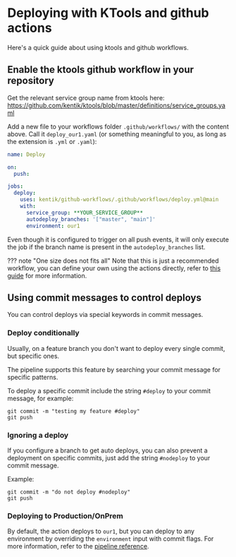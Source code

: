 # Deploying with KTools and github actions

Here's a quick guide about using ktools and github workflows.

## Enable the ktools github workflow in your repository

Get the relevant service group name from ktools here: https://github.com/kentik/ktools/blob/master/definitions/service_groups.yaml

Add a new file to your workflows folder `.github/workflows/` with the content above. Call it `deploy_our1.yaml` (or something meaningful to you, as long as the extension is `.yml` or `.yaml`):

```yaml
name: Deploy

on:
  push:

jobs:
  deploy:
    uses: kentik/github-workflows/.github/workflows/deploy.yml@main
    with:
      service_group: **YOUR_SERVICE_GROUP**
      autodeploy_branches: '["master", "main"]'
      environment: our1
```

Even though it is configured to trigger on all push events, it will only execute the job if the branch name is present in the `autodeploy_branches` list.

??? note "One size does not fits all"
    Note that this is just a recommended workflow, you can define your own using the actions directly, refer to [this guide](../develop-workflow) for more information.


## Using commit messages to control deploys

You can control deploys via special keywords in commit messages.

### Deploy conditionally

Usually, on a feature branch you don't want to deploy every single commit, but specific ones.

The pipeline supports this feature by searching your commit message for specific patterns.

To deploy a specific commit include the string `#deploy` to your commit message, for example:

```
git commit -m "testing my feature #deploy"
git push
```

### Ignoring a deploy

If you configure a branch to get auto deploys, you can also prevent a deployment on specific commits, just add the string `#nodeploy` to your commit message.

Example:

```
git commit -m "do not deploy #nodeploy"
git push
```

### Deploying to Production/OnPrem

By default, the action deploys to `our1`, but you can deploy to any environment by overriding the `environment` input with commit flags. For more information, refer to the [pipeline reference](../../reference/workflows/deploy.yml).

